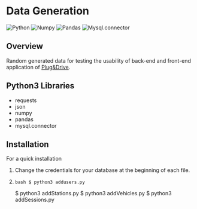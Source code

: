 # Data Generation

![Python](https://img.shields.io/badge/python-v3.6+-blue.svg)
![Numpy](https://img.shields.io/badge/numpy-v1.20.1+-green.svg)
![Pandas](https://img.shields.io/badge/pandas-v1.1.5+-yellow.svg)
![Mysql.connector](https://img.shields.io/badge/mysql.connector-v2.2.9-red.svg)
## Overview

Random generated data for testing the usability of back-end and front-end application of [Plug&Drive].

## Python3 Libraries
- requests
- json
- numpy
- pandas
- mysql.connector


## Installation
For a quick installation 

1. Change the credentials for your database at the beginning of each file.

2. ```bash $ python3 addusers.py```
      
      $ python3 addStations.py
      $ python3 addVehicles.py
      $ python3 addSessions.py





   [Plug&Drive]: http://pluganddrive.ddns.net



